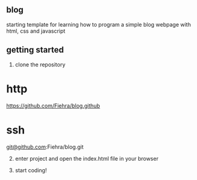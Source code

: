## blog

starting template for learning how to program a simple blog webpage with html, css and javascript

## getting started

1. clone the repository

# http
https://github.com/Fiehra/blog.github
# ssh 
git@github.com:Fiehra/blog.git

2. enter project and open the index.html file in your browser

3. start coding!
